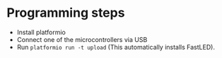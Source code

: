 # Programming steps

- Install platformio
- Connect one of the microcontrollers via USB
- Run `platformio run -t upload` (This automatically installs FastLED).
